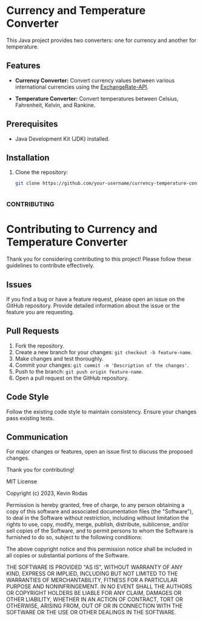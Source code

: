 # Currency and Temperature Converter

This Java project provides two converters: one for currency and another for temperature.

## Features

- **Currency Converter:** Convert currency values between various international currencies using the [ExchangeRate-API](https://www.exchangerate-api.com/).

- **Temperature Converter:** Convert temperatures between Celsius, Fahrenheit, Kelvin, and Rankine.

## Prerequisites

- Java Development Kit (JDK) installed.

## Installation

1. Clone the repository:

   ```bash
   git clone https://github.com/your-username/currency-temperature-converter.git



### CONTRIBUTING


# Contributing to Currency and Temperature Converter

Thank you for considering contributing to this project! Please follow these guidelines to contribute effectively.

## Issues

If you find a bug or have a feature request, please open an issue on the GitHub repository. Provide detailed information about the issue or the feature you are requesting.

## Pull Requests

1. Fork the repository.
2. Create a new branch for your changes: `git checkout -b feature-name`.
3. Make changes and test thoroughly.
4. Commit your changes: `git commit -m 'Description of the changes'`.
5. Push to the branch: `git push origin feature-name`.
6. Open a pull request on the GitHub repository.

## Code Style

Follow the existing code style to maintain consistency. Ensure your changes pass existing tests.

## Communication

For major changes or features, open an issue first to discuss the proposed changes.

Thank you for contributing!


MIT License

Copyright (c) 2023, Kevin Rodas

Permission is hereby granted, free of charge, to any person obtaining a copy
of this software and associated documentation files (the "Software"), to deal
in the Software without restriction, including without limitation the rights
to use, copy, modify, merge, publish, distribute, sublicense, and/or sell
copies of the Software, and to permit persons to whom the Software is
furnished to do so, subject to the following conditions:

The above copyright notice and this permission notice shall be included in all
copies or substantial portions of the Software.

THE SOFTWARE IS PROVIDED "AS IS", WITHOUT WARRANTY OF ANY KIND, EXPRESS OR
IMPLIED, INCLUDING BUT NOT LIMITED TO THE WARRANTIES OF MERCHANTABILITY,
FITNESS FOR A PARTICULAR PURPOSE AND NONINFRINGEMENT. IN NO EVENT SHALL THE
AUTHORS OR COPYRIGHT HOLDERS BE LIABLE FOR ANY CLAIM, DAMAGES OR OTHER
LIABILITY, WHETHER IN AN ACTION OF CONTRACT, TORT OR OTHERWISE, ARISING FROM,
OUT OF OR IN CONNECTION WITH THE SOFTWARE OR THE USE OR OTHER DEALINGS IN THE
SOFTWARE.


